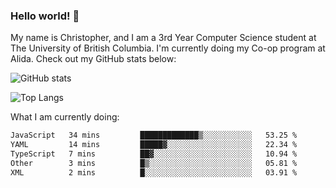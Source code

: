 ### Hello world! 👋
My name is Christopher, and I am a 3rd Year Computer Science student at The University of British Columbia. I'm currently doing my Co-op program at Alida.
Check out my GitHub stats below: 

![GitHub stats](https://github-readme-stats-chrishadrian.vercel.app/api?username=chrishadrian&hide=contribs,issues&count_private=true&show_icons=true&theme=tokyonight)

![Top Langs](https://github-readme-stats-chrishadrian.vercel.app/api/top-langs/?username=chrishadrian&exclude_repo=prodify,cpsc221&layout=compact&theme=tokyonight&langs_count=4)

What I am currently doing:
<!--START_SECTION:waka-->

```txt
JavaScript   34 mins         █████████████▒░░░░░░░░░░░   53.25 %
YAML         14 mins         █████▓░░░░░░░░░░░░░░░░░░░   22.34 %
TypeScript   7 mins          ██▓░░░░░░░░░░░░░░░░░░░░░░   10.94 %
Other        3 mins          █▒░░░░░░░░░░░░░░░░░░░░░░░   05.81 %
XML          2 mins          █░░░░░░░░░░░░░░░░░░░░░░░░   03.91 %
```

<!--END_SECTION:waka-->
<!-- [![willianrod's wakatime stats](https://github-readme-stats.vercel.app/api/wakatime?username=chrishadrian)](https://github.com/anuraghazra/github-readme-stats) -->

<!--
- 🔭 I’m currently working on ...
- 🌱 I’m currently learning ...
- 👯 I’m looking to collaborate on ...
- 🤔 I’m looking for help with ...
- 💬 Ask me about ...
- 📫 How to reach me: ...
- 😄 Pronouns: ...
- ⚡ Fun fact: ...
-->
